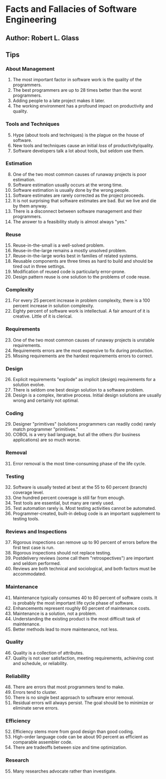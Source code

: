 # Facts and Fallacies of Software Engineering
## Author: Robert L. Glass

## Tips

### About Management
1. The most important factor in software work is the quality of the programmers.
2. The best programmers are up to 28 times better than the worst programmers.
3. Adding people to a late project makes it later.
4. The working environment has a profound impact on productivity and quality.

### Tools and Techniques

5. Hype (about tools and techniques) is the plague on the house of software.
6. New tools and techniques cause an initial *loss* of productivity/quality.
7. Software developers talk a lot about tools, but seldom use them.

### Estimation
8. One of the two most common causes of runaway projects is poor estimation.
9. Software estimation usually occurs at the wrong time.
10. Software estimation is usually done by the wrong people.
11. Software estimates are rarely corrected as the project proceeds.
12. It is not surprising that software estimates are bad. But we live and die by them anyway.
13. There is a disconnect between software management and their programmers.
14. The answer to a feasibility study is almost always "yes."

### Reuse
15. Reuse-in-the-small is a well-solved problem.
16. Reuse-in-the-large remains a mostly unsolved problem.
17. Reuse-in-the-large works best in families of related systems.
18. Reusable components are three times as hard to build and should be tired out in three settings.
19. Modification of reused code is particularly error-prone.
20. Design pattern reuse is one solution to the problems of code reuse.

### Complexity
21. For every 25 percent increase in problem complexity, there is a 100 percent increase in solution complexity.
22. Eighty percent of software work is intellectual. A fair amount of it is creative. Little of it is clerical.

### Requirements
23. One of the two most common causes of runaway projects is unstable requirements.
24. Requirements errors are the most expensive to fix during production.
25. Missing requirements are the hardest requirements errors to correct.

### Design
26. Explicit requirements "explode" as implicit (design) requirements for a solution evolve.
27. There is seldom one best design solution to a software problem.
28. Design is a complex, iterative process. Initial design solutions are usually wrong and certainly not optimal.

### Coding
29. Designer "primitives" (solutions programmers can readily code) rarely match programmer "primitives."
30. COBOL is a very bad language, but all the others (for business applications) are so much worse.

### Removal
31. Error removal is the most time-consuming phase of the life cycle.

### Testing
32. Software is usually tested at best at the 55 to 60 percent (branch) coverage level.
33. One hundred percent coverage is still far from enough.
34. Test tools are essential, but many are rarely used.
35. Test automation rarely is. Most testing activities cannot be automated.
36. Programmer-created, built-in debug code is an important supplement to testing tools.

### Reviews and Inspections
37. Rigorous inspections can remove up to 90 percent of errors before the first test case is run.
38. Rigorous inspections should not replace testing.
39. Postdelivery reviews (some call them "retrospectives") are important and seldom performed.
40. Reviews are both technical and sociological, and both factors must be accommodated.

### Maintenance
41. Maintenance typically consumes 40 to 80 percent of software costs. It is probably the most important life cycle phase of software.
42. Enhancements represent roughly 60 percent of maintenance costs.
43. Maintenance is a solution, not a problem.
44. Understanding the existing product is the most difficult task of maintenance.
45. Better methods lead to more maintenance, not less.

### Quality
46. Quality is a collection of attributes.
47. Quality is not user satisfaction, meeting requirements, achieving cost and schedule, or reliability.

### Reliability
48. There are errors that most programmers tend to make.
49. Errors tend to cluster.
50. There is no single best approach to software error removal.
51. Residual errors will always persist. The goal should be to minimize or eliminate serve errors.

### Efficiency
52. Efficiency stems more from good design than good coding.
53. High-order language code can be about 90 percent as efficient as comparable assembler code.
54. There are tradeoffs between size and time optimization.

### Research
55. Many researches advocate rather than investigate.

